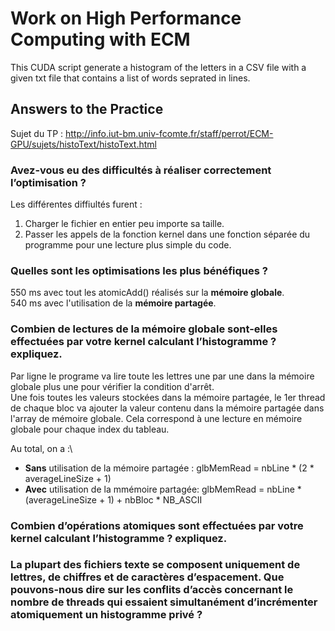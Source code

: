 # Work on High Performance Computing with ECM

This CUDA script generate a histogram of the letters in a CSV file with a given txt file that contains a list of words seprated in lines.

## Answers to the Practice

Sujet du TP : http://info.iut-bm.univ-fcomte.fr/staff/perrot/ECM-GPU/sujets/histoText/histoText.html

### Avez-vous eu des difficultés à réaliser correctement l’optimisation ?
Les différentes diffiultés furent :
1. Charger le fichier en entier peu importe sa taille.
2. Passer les appels de la fonction kernel dans une fonction séparée du programme pour une lecture plus simple du code.

### Quelles sont les optimisations les plus bénéfiques ?
550 ms avec tout les atomicAdd() réalisés sur la **mémoire globale**.\
540 ms avec l'utilisation de la **mémoire partagée**.

### Combien de lectures de la mémoire globale sont-elles effectuées par votre kernel calculant l’histogramme ? expliquez.
Par ligne le programe va lire toute les lettres une par une dans la mémoire globale plus une pour vérifier la condition d'arrêt.\
Une fois toutes les valeurs stockées dans la mémoire partagée, le 1er thread de chaque bloc va ajouter la valeur contenu dans la mémoire partagée dans l'array de mémoire globale. Cela correspond à une lecture en mémoire globale pour chaque index du tableau.

Au total, on a :\
* **Sans** utilisation de la mémoire partagée : glbMemRead = nbLine * (2 * averageLineSize + 1)
* **Avec** utilisation de la mmémoire partagée: glbMemRead = nbLine * (averageLineSize + 1) + nbBloc * NB_ASCII

### Combien d’opérations atomiques sont effectuées par votre kernel calculant l’histogramme ? expliquez.

### La plupart des fichiers texte se composent uniquement de lettres, de chiffres et de caractères d’espacement. Que pouvons-nous dire sur les conflits d’accès concernant le nombre de threads qui essaient simultanément d’incrémenter atomiquement un histogramme privé ?
